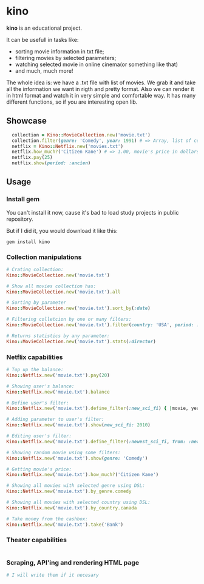 # kino

**kino** is an educational project.

It can be usefull in tasks like: 

* sorting movie information in txt file;
* filtering movies by selected parameters;
* watching selected movie in online cinema(or something like that)
* and much, much more!

The whole idea is: we have a .txt file with list of movies. 
We grab it and take all the information we want in rigth and pretty format.
Also we can render it in html format and watch it in very simple and comfortable
way. It has many different functions, so if you are interesting open lib.

## Showcase

```ruby
  collection = Kino::MovieCollection.new('movie.txt')
  collection.filter(genre: 'Comedy', year: 1991) # => Array, list of comedies of 1991 year
  netflix = Kino::Netflix.new('movies.txt')
  netflix.how_much?('Citizen Kane') # => 1.00, movie's price in dollars
  netflix.pay(25)
  netflix.show(period: :ancien)
```

## Usage

### Install gem

You can't install it now, cause it's bad to load study projects in public repository.

But if I did it, you would download it like this:

`gem install kino`

### Collection manipulations
 
```ruby
# Crating collection:
Kino::MovieCollection.new('movie.txt')

# Show all movies collection has:
Kino::MovieCollection.new('movie.txt').all

# Sorting by parameter
Kino::MovieCollection.new('movie.txt').sort_by(:date)

# Filtering colletcion by one or many filters:
Kino::MovieCollection.new('movie.txt').filter(country: 'USA', period: :classic)

# Returns statistics by any parameter:
Kino::MovieCollection.new('movie.txt').stats(:director)

```

### Netflix capabilities

```ruby
# Top up the balance:
Kino::Netflix.new('movie.txt').pay(20)

# Showing user's balance:
Kino::Netflix.new('movie.txt').balance

# Define user's filter:
Kino::Netflix.new('movie.txt').define_filter(:new_sci_fi) { |movie, year| movie.year &gt; year &amp;&amp; ... }

# Adding parameter to user's filter:
Kino::Netflix.new('movie.txt').show(new_sci_fi: 2010)

# Editing user's filter: 
Kino::Netflix.new('movie.txt').define_filter(:newest_sci_fi, from: :new_sci_fi, arg: 2014)

# Showing random movie using some filters:
Kino::Netflix.new('movie.txt').show(genre: 'Comedy')

# Getting movie's price:
Kino::Netflix.new('movie.txt').how_much?('Citizen Kane')

# Showing all movies with selected genre using DSL:
Kino::Netflix.new('movie.txt').by_genre.comedy

# Showing all movies with selected country using DSL:
Kino::Netflix.new('movie.txt').by_country.canada

# Take money from the cashbox:
Kino::Netflix.new('movie.txt').take('Bank')
```

### Theater capabilities

```ruby

```

### Scraping, API'ing and rendering HTML page

```ruby
# I will write them if it necesary
```

